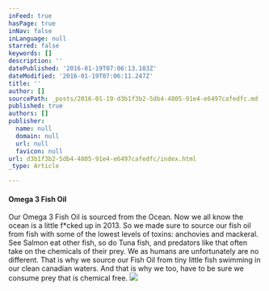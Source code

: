 ```yaml
---
inFeed: true
hasPage: true
inNav: false
inLanguage: null
starred: false
keywords: []
description: ''
datePublished: '2016-01-19T07:06:13.183Z'
dateModified: '2016-01-19T07:06:11.247Z'
title: ''
author: []
sourcePath: _posts/2016-01-19-d3b1f3b2-5db4-4805-91e4-e6497cafedfc.md
published: true
authors: []
publisher:
  name: null
  domain: null
  url: null
  favicon: null
url: d3b1f3b2-5db4-4805-91e4-e6497cafedfc/index.html
_type: Article

---
```

#### Omega 3 Fish Oil

Our Omega 3 Fish Oil is sourced from the Ocean. Now we all know the ocean is a little f\*cked up in 2013\. So we made sure to source our fish oil from fish with some of the lowest levels of toxins: anchovies and mackeral. See Salmon eat other fish, so do Tuna fish, and predators like that often take on the chemicals of their prey. We as humans are unfortunately are no different. That is why we source our Fish Oil from tiny little fish swimming in our clean canadian waters. And that is why we too, have to be sure we consume prey that is chemical free.
![](https://the-grid-user-content.s3-us-west-2.amazonaws.com/15e34fc7-62df-4609-a9e2-8a5461209a29.jpg)